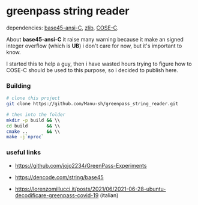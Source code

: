 # greenpass string reader

dependencies: [base45-ansi-C](https://github.com/ehn-dcc-development/base45-ansi-C.git), [zlib](https://www.zlib.net/), [COSE-C](https://github.com/cose-wg/COSE-C.git).

About **base45-ansi-C** it raise many warning because it make an signed integer overflow (which is **UB**)
i don't care for now, but it's important to know.

I started this to help a guy, then i have wasted hours trying to figure how to COSE-C should be used to this purpose, 
so i decided to publish here.

### Building

```bash
# clone this project
git clone https://github.com/Manu-sh/greenpass_string_reader.git
```


```bash
# then into the folder
mkdir -p build && \\
cd build       && \\
cmake ..       && \\
make -j`nproc`
```

### useful links

* https://github.com/jojo2234/GreenPass-Experiments
* https://dencode.com/string/base45

* https://lorenzomillucci.it/posts/2021/06/2021-06-28-ubuntu-decodificare-greenpass-covid-19 (italian)